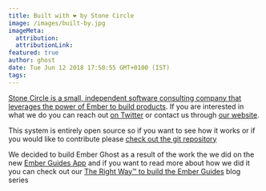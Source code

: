 ```yaml
---
title: Built with ❤️ by Stone Circle
image: /images/built-by.jpg
imageMeta:
  attribution:
  attributionLink:
featured: true
author: ghost
date: Tue Jun 12 2018 17:50:55 GMT+0100 (IST)
tags:
---
```


[Stone Circle is a small, independent software consulting company that leverages the power of Ember to build products](https://stonecircle.io). If you are interested in what we do you can reach out [on Twitter](https://twitter.com/stonecircle_co) or contact us through [our website](https://stonecircle.io).

This system is entirely open source so if you want to see how it works or if you would like to contribute please [check out the git repository](https://github.com/stonecircle/ember-ghost)

We decided to build Ember Ghost as a result of the work the we did on the new [Ember Guides App](https://github.com/ember-learn/guides-app) and if you want to read more about how we did it you can check out our [The Right Way™️ to build the Ember Guides](https://blog.stonecircle.io/tag/guides-app) blog series

